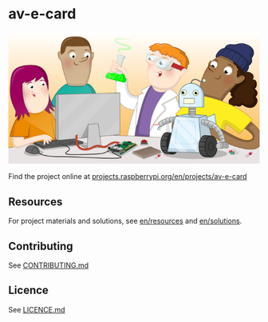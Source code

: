 # av-e-card

![av-e-card](banner.png)

Find the project online at [projects.raspberrypi.org/en/projects/av-e-card](https://projects.raspberrypi.org/en/projects/av-e-card)

## Resources
For project materials and solutions, see [en/resources](https://github.com/raspberrypilearning/av-e-card/tree/master/en/resources) and [en/solutions](https://github.com/raspberrypilearning/av-e-card/tree/master/en/solutions).

## Contributing
See [CONTRIBUTING.md](CONTRIBUTING.md)

## Licence
 See [LICENCE.md](LICENCE.md)